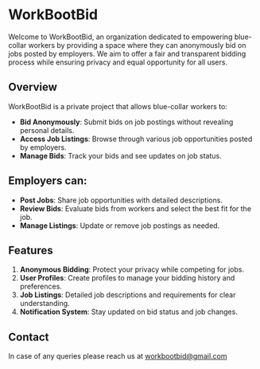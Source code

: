# WorkBootBid
Welcome to WorkBootBid, an organization dedicated to empowering blue-collar workers by providing a space where they can anonymously bid on jobs posted by employers. We aim to offer a fair and transparent bidding process while ensuring privacy and equal opportunity for all users.

## Overview
WorkBootBid is a private project that allows blue-collar workers to:

- **Bid Anonymously**: Submit bids on job postings without revealing personal details.
- **Access Job Listings**: Browse through various job opportunities posted by employers.
- **Manage Bids**: Track your bids and see updates on job status.
  
## Employers can:

- **Post Jobs**: Share job opportunities with detailed descriptions.
- **Review Bids**: Evaluate bids from workers and select the best fit for the job.
- **Manage Listings**: Update or remove job postings as needed.
  
## Features
1. **Anonymous Bidding**: Protect your privacy while competing for jobs.
2. **User Profiles**: Create profiles to manage your bidding history and preferences.
3. **Job Listings**: Detailed job descriptions and requirements for clear understanding.
4. **Notification System**: Stay updated on bid status and job changes.

## Contact
In case of any queries please reach us at [workbootbid@gmail.com](workbootbid@gmail.com)

